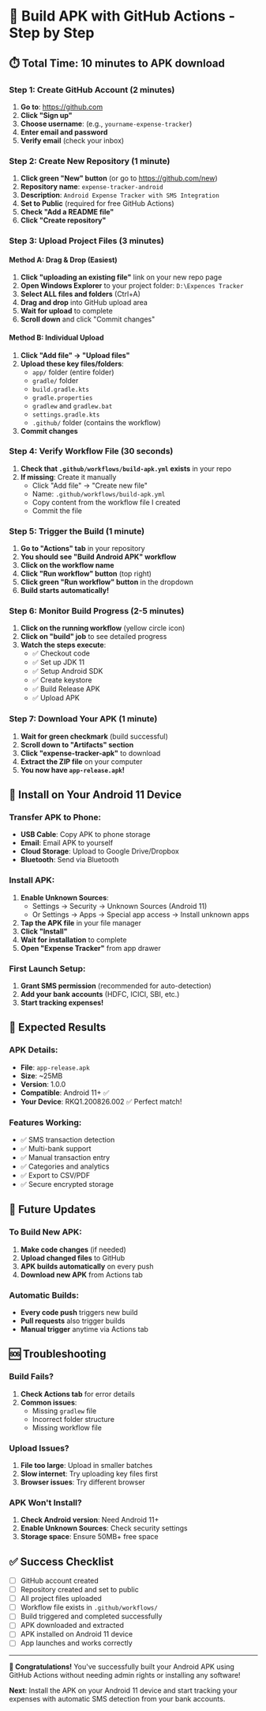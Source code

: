 # 🚀 Build APK with GitHub Actions - Step by Step

## ⏱️ Total Time: 10 minutes to APK download

### Step 1: Create GitHub Account (2 minutes)
1. **Go to**: https://github.com
2. **Click "Sign up"**
3. **Choose username**: (e.g., `yourname-expense-tracker`)
4. **Enter email and password**
5. **Verify email** (check your inbox)

### Step 2: Create New Repository (1 minute)
1. **Click green "New" button** (or go to https://github.com/new)
2. **Repository name**: `expense-tracker-android`
3. **Description**: `Android Expense Tracker with SMS Integration`
4. **Set to Public** (required for free GitHub Actions)
5. **Check "Add a README file"**
6. **Click "Create repository"**

### Step 3: Upload Project Files (3 minutes)

#### Method A: Drag & Drop (Easiest)
1. **Click "uploading an existing file"** link on your new repo page
2. **Open Windows Explorer** to your project folder: `D:\Expences Tracker`
3. **Select ALL files and folders** (Ctrl+A)
4. **Drag and drop** into GitHub upload area
5. **Wait for upload** to complete
6. **Scroll down** and click "Commit changes"

#### Method B: Individual Upload
1. **Click "Add file" → "Upload files"**
2. **Upload these key files/folders**:
   - `app/` folder (entire folder)
   - `gradle/` folder
   - `build.gradle.kts`
   - `gradle.properties`
   - `gradlew` and `gradlew.bat`
   - `settings.gradle.kts`
   - `.github/` folder (contains the workflow)
3. **Commit changes**

### Step 4: Verify Workflow File (30 seconds)
1. **Check that `.github/workflows/build-apk.yml` exists** in your repo
2. **If missing**: Create it manually
   - Click "Add file" → "Create new file"
   - Name: `.github/workflows/build-apk.yml`
   - Copy content from the workflow file I created
   - Commit the file

### Step 5: Trigger the Build (1 minute)
1. **Go to "Actions" tab** in your repository
2. **You should see "Build Android APK" workflow**
3. **Click on the workflow name**
4. **Click "Run workflow" button** (top right)
5. **Click green "Run workflow" button** in the dropdown
6. **Build starts automatically!**

### Step 6: Monitor Build Progress (2-5 minutes)
1. **Click on the running workflow** (yellow circle icon)
2. **Click on "build" job** to see detailed progress
3. **Watch the steps execute**:
   - ✅ Checkout code
   - ✅ Set up JDK 11
   - ✅ Setup Android SDK
   - ✅ Create keystore
   - ✅ Build Release APK
   - ✅ Upload APK

### Step 7: Download Your APK (1 minute)
1. **Wait for green checkmark** (build successful)
2. **Scroll down to "Artifacts" section**
3. **Click "expense-tracker-apk"** to download
4. **Extract the ZIP file** on your computer
5. **You now have `app-release.apk`!**

## 📱 Install on Your Android 11 Device

### Transfer APK to Phone:
- **USB Cable**: Copy APK to phone storage
- **Email**: Email APK to yourself
- **Cloud Storage**: Upload to Google Drive/Dropbox
- **Bluetooth**: Send via Bluetooth

### Install APK:
1. **Enable Unknown Sources**:
   - Settings → Security → Unknown Sources (Android 11)
   - Or Settings → Apps → Special app access → Install unknown apps
2. **Tap the APK file** in your file manager
3. **Click "Install"**
4. **Wait for installation** to complete
5. **Open "Expense Tracker"** from app drawer

### First Launch Setup:
1. **Grant SMS permission** (recommended for auto-detection)
2. **Add your bank accounts** (HDFC, ICICI, SBI, etc.)
3. **Start tracking expenses!**

## 🎯 Expected Results

### APK Details:
- **File**: `app-release.apk`
- **Size**: ~25MB
- **Version**: 1.0.0
- **Compatible**: Android 11+ ✅
- **Your Device**: RKQ1.200826.002 ✅ Perfect match!

### Features Working:
- ✅ SMS transaction detection
- ✅ Multi-bank support
- ✅ Manual transaction entry
- ✅ Categories and analytics
- ✅ Export to CSV/PDF
- ✅ Secure encrypted storage

## 🔄 Future Updates

### To Build New APK:
1. **Make code changes** (if needed)
2. **Upload changed files** to GitHub
3. **APK builds automatically** on every push
4. **Download new APK** from Actions tab

### Automatic Builds:
- **Every code push** triggers new build
- **Pull requests** also trigger builds
- **Manual trigger** anytime via Actions tab

## 🆘 Troubleshooting

### Build Fails?
1. **Check Actions tab** for error details
2. **Common issues**:
   - Missing `gradlew` file
   - Incorrect folder structure
   - Missing workflow file

### Upload Issues?
1. **File too large**: Upload in smaller batches
2. **Slow internet**: Try uploading key files first
3. **Browser issues**: Try different browser

### APK Won't Install?
1. **Check Android version**: Need Android 11+
2. **Enable Unknown Sources**: Check security settings
3. **Storage space**: Ensure 50MB+ free space

## ✅ Success Checklist

- [ ] GitHub account created
- [ ] Repository created and set to public
- [ ] All project files uploaded
- [ ] Workflow file exists in `.github/workflows/`
- [ ] Build triggered and completed successfully
- [ ] APK downloaded and extracted
- [ ] APK installed on Android 11 device
- [ ] App launches and works correctly

---

**🎉 Congratulations!** You've successfully built your Android APK using GitHub Actions without needing admin rights or installing any software!

**Next**: Install the APK on your Android 11 device and start tracking your expenses with automatic SMS detection from your bank accounts.